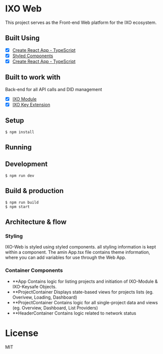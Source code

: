 # IXO Web
This project serves as the Front-end Web platform for the IXO ecosystem. 

## Built Using
- [x] [Create React App - TypeScript](https://github.com/wmonk/create-react-app-typescript) 
- [x] [Styled Components](https://github.com/wmonk/create-react-app-typescript) 
- [x] [Create React App - TypeScript](https://github.com/wmonk/create-react-app-typescript) 

## Built to work with 
Back-end for all API calls and DID management
- [x] [IXO Module](https://github.com/wmonk/create-react-app-typescript) 
- [x] [IXO Key Extension](https://github.com/wmonk/create-react-app-typescript) 

## Setup
```
$ npm install
```

## Running

## Development
```
$ npm run dev
```

## Build & production
```
$ npm run build
$ npm start
```

## Architecture & flow

### Styling
IXO-Web is styled using styled components. all styling information is kept within a component. The amin App.tsx file contains theme information, where you can add variables for use through the Web App.

### Container Components
  * **App
    Contains logic for listing projects and initiation of IXO-Module & IXO-Keysafe Objects.
  * **ProjectContainer
    Displays state-based views for projects lists (eg. Overivew, Loading, Dashboard)
  * **ProjectContainer 
    Contains logic for all single-project data and views (eg. Overview, Dashboard, List Providers)
  * **HeaderContainer
    Contains logic related to network status
    
# License

MIT
